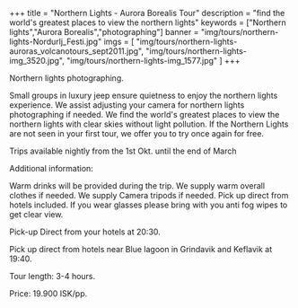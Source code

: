 +++
title = "Northern Lights - Aurora Borealis Tour"
description = "find the world's greatest places to view the northern lights"
keywords = ["Northern lights","Aurora Borealis","photographing"]
banner = "img/tours/northern-lights-Nordurlj_Festi.jpg"
imgs = [
    "img/tours/northern-lights-auroras_volcanotours_sept2011.jpg",
    "img/tours/northern-lights-img_3520.jpg",
    "img/tours/northern-lights-img_1577.jpg"
]
+++

Northern lights photographing.

Small groups in luxury jeep ensure quietness to enjoy the northern lights experience.
We assist adjusting your camera for northern lights photographing if needed.
We find the world's greatest places to view the northern lights with clear skies without light pollution.
If the Northern Lights are not seen in your first tour, we offer you to try once again for free.

Trips available nightly from the 1st Okt. until the end of March

<!--more-->

Additional information:

Warm drinks will be provided during the trip.
We supply warm overall clothes if needed.
We supply Camera tripods if needed.
Pick up direct from hotels included.
If you wear glasses please bring with you anti fog wipes to get clear view.

Pick-up Direct from your hotels at 20:30.

Pick up direct from hotels near Blue lagoon in Grindavik and Keflavik at 19:40.

Tour length: 3-4 hours.

Price: 19.900 ISK/pp.